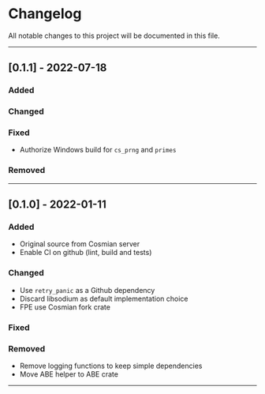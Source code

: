 # Changelog

All notable changes to this project will be documented in this file.

---
## [0.1.1] - 2022-07-18
### Added
### Changed
### Fixed
- Authorize Windows build for `cs_prng` and `primes`
### Removed

---
## [0.1.0] - 2022-01-11
### Added
- Original source from Cosmian server
- Enable CI on github (lint, build and tests)
### Changed
- Use `retry_panic` as a Github dependency
- Discard libsodium as default implementation choice
- FPE use Cosmian fork crate
### Fixed
### Removed
- Remove logging functions to keep simple dependencies
- Move ABE helper to ABE crate
---
